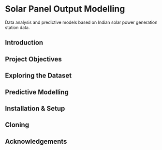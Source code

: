 # Solar Panel Output Modelling

Data analysis and predictive models based on Indian solar power generation station data.

Introduction
---

Project Objectives
---

Exploring the Dataset
---

Predictive Modelling
---

Installation & Setup
---

Cloning
---

Acknowledgements
---
